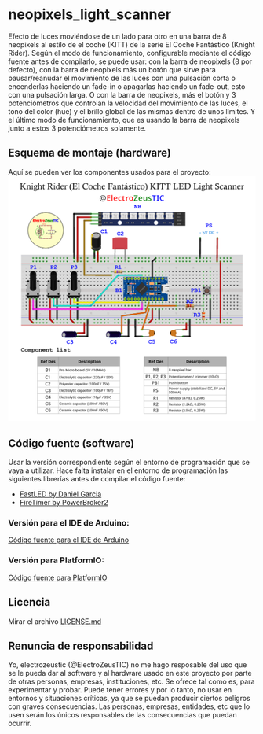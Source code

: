 neopixels_light_scanner
=============================
Efecto de luces moviéndose de un lado para otro en una barra de 8 neopixels al estilo de el coche (KITT) de la serie El Coche Fantástico (Knight Rider).
Según el modo de funcionamiento, configurable mediante el código fuente antes de compilarlo, se puede usar: con la barra de neopixels (8 por defecto),
con la barra de neopixels más un botón que sirve para pausar/reanudar el movimiento de las luces con una pulsación corta o encenderlas haciendo un
fade-in o apagarlas haciendo un fade-out, esto con una pulsación larga. O con la barra de neopixels, más el botón y 3 potenciómetros que controlan la
velocidad del movimiento de las luces, el tono del color (hue) y el brillo global de las mismas dentro de unos límites. Y el último modo de
funcionamiento, que es usando la barra de neopixels junto a estos 3 potenciómetros solamente.

## Esquema de montaje (hardware)
Aquí se pueden ver los componentes usados para el proyecto:
![MONTAJE](images/assembly.png)

## Código fuente (software)
Usar la versión correspondiente según el entorno de programación que se vaya a utilizar.
Hace falta instalar en el entorno de programación las siguientes librerías antes de compilar el código fuente:
- [FastLED by Daniel Garcia](https://github.com/FastLED/FastLED)
- [FireTimer by PowerBroker2](https://github.com/PowerBroker2/FireTimer)

### Versión para el IDE de Arduino:
[Código fuente para el IDE de Arduino](ArduinoIDE/)

### Versión para PlatformIO:
[Código fuente para PlatformIO](PlatformIO/)

## Licencia
Mirar el archivo [LICENSE.md](./LICENSE.md)

## Renuncia de responsabilidad
Yo, electrozeustic (@ElectroZeusTIC) no me hago resposable del uso que se le pueda dar al software y al hardware usado en este proyecto por parte
de otras personas, empresas, instituciones, etc. Se ofrece tal como es, para experimentar y probar. Puede tener errores y por lo tanto, no usar en
entornos y situaciones críticas, ya que se puedan producir ciertos peligros con graves consecuencias. Las personas, empresas, entidades, etc que lo
usen serán los únicos responsables de las consecuencias que puedan ocurrir.
